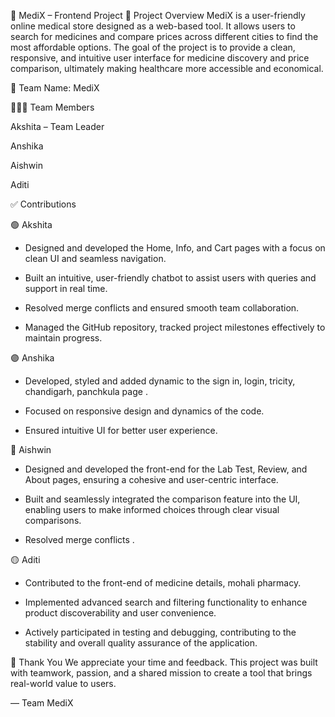 💊 MediX – Frontend Project
🚀 Project Overview
MediX is a user-friendly online medical store designed as a web-based tool. It allows users to search for medicines and compare prices across different cities to find the most affordable options. The goal of the project is to provide a clean, responsive, and intuitive user interface for medicine discovery and price comparison, ultimately making healthcare more accessible and economical.

🧠 Team Name: MediX

🧑‍🤝‍🧑 Team Members

Akshita – Team Leader

Anshika

Aishwin

Aditi

✅ Contributions

🟢 Akshita
- Designed and developed the Home, Info, and Cart pages with a focus on clean UI and seamless navigation.

- Built an intuitive, user-friendly chatbot to assist users with queries and support in real time.

- Resolved merge conflicts and ensured smooth team collaboration.

- Managed the GitHub repository, tracked project milestones effectively to maintain progress.

🟣 Anshika
- Developed, styled and added dynamic to the sign in, login, tricity, chandigarh, panchkula page .

- Focused on responsive design and dynamics of the code.

- Ensured intuitive UI for better user experience.

🔵 Aishwin
- Designed and developed the front-end for the Lab Test, Review, and About pages, ensuring a cohesive and user-centric interface.

- Built and seamlessly integrated the comparison feature into the UI, enabling users to make informed choices through clear visual comparisons.

- Resolved merge conflicts . 

🟡 Aditi
- Contributed to the front-end of medicine details, mohali pharmacy.

- Implemented advanced search and filtering functionality to enhance product discoverability and user convenience.

- Actively participated in testing and debugging, contributing to the stability and overall quality assurance of the application.

🙌 Thank You
We appreciate your time and feedback.
This project was built with teamwork, passion, and a shared mission to create a tool that brings real-world value to users.

— Team MediX 
